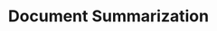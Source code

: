 ---
title: "Document Summarization"

categories: ['']

tags: ['Document', 'Summarization']

arwords: 'تلخيص الوثائق'

arexps: []

enwords: ['Document Summarization']

enexps: []

arlexicons: 'ل'

enlexicons: 'D'

authors: ['Ruqayya Roshdy']

translators: ['X']

citations: 'تطبيقات أساسية في المعالجة الآلية للغة العربية'

sources: 'مركز الملك عبدالله بن عبدالعزيز الدولي لخدمة اللغة العربية'

slug: ""
---